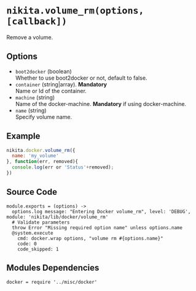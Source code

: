 
# `nikita.volume_rm(options, [callback])`

Remove a volume. 

## Options

* `boot2docker` (boolean)   
  Whether to use boot2docker or not, default to false.   
* `container` (string|array). __Mandatory__   
  Name or Id of the container.   
* `machine` (string)   
  Name of the docker-machine. __Mandatory__ if using docker-machine.   
* `name` (string)   
  Specify volume name.   

## Example

```javascript
nikita.docker.volume_rm({
  name: 'my_volume'
}, function(err, removed){
  console.log(err or 'Status'+removed);
})
```

## Source Code

    module.exports = (options) ->
      options.log message: "Entering Docker volume_rm", level: 'DEBUG', module: 'nikita/lib/docker/volume_rm'
      # Validate parameters
      throw Error "Missing required option name" unless options.name
      @system.execute
        cmd: docker.wrap options, "volume rm #{options.name}"
        code: 0
        code_skipped: 1

## Modules Dependencies

    docker = require '../misc/docker'
